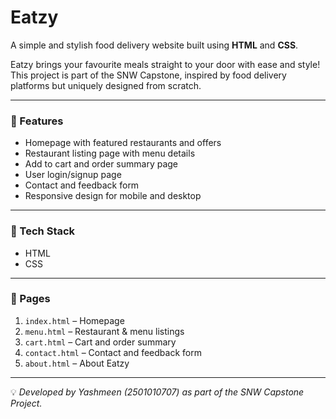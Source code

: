 # Eatzy 
A simple and stylish food delivery website built using **HTML** and **CSS**.  

Eatzy brings your favourite meals straight to your door with ease and style!  
This project is part of the SNW Capstone, inspired by food delivery platforms but uniquely designed from scratch.

---

### 🌟 Features
- Homepage with featured restaurants and offers  
- Restaurant listing page with menu details  
- Add to cart and order summary page  
- User login/signup page  
- Contact and feedback form  
- Responsive design for mobile and desktop  

---

### 🧱 Tech Stack
- HTML  
- CSS  

---

### 📂 Pages
1. `index.html` – Homepage  
2. `menu.html` – Restaurant & menu listings  
3. `cart.html` – Cart and order summary  
4. `contact.html` – Contact and feedback form  
5. `about.html` – About Eatzy  

---

💡 *Developed by Yashmeen (2501010707) as part of the SNW Capstone Project.*


